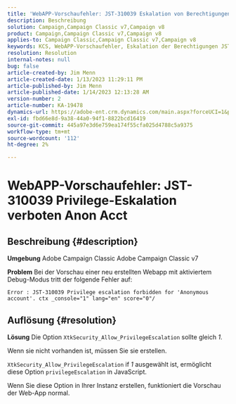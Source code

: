 ```yaml
---
title: 'WebAPP-Vorschaufehler: JST-310039 Eskalation von Berechtigungen verboten Anon Acct'
description: Beschreibung
solution: Campaign,Campaign Classic v7,Campaign v8
product: Campaign,Campaign Classic v7,Campaign v8
applies-to: Campaign Classic,Campaign Classic v7,Campaign v8
keywords: KCS, WebAPP-Vorschaufehler, Eskalation der Berechtigungen JST-310039 für "Anonymes Konto"verboten. ctx_console="1" lang=", ACC, Adobe Campaign Classic, Adobe Campaign Classic v7
resolution: Resolution
internal-notes: null
bug: false
article-created-by: Jim Menn
article-created-date: 1/13/2023 11:29:11 PM
article-published-by: Jim Menn
article-published-date: 1/14/2023 12:13:28 AM
version-number: 2
article-number: KA-19478
dynamics-url: https://adobe-ent.crm.dynamics.com/main.aspx?forceUCI=1&pagetype=entityrecord&etn=knowledgearticle&id=31556c12-9a93-ed11-aad1-6045bd0065f9
exl-id: fbd66e8d-9a38-44a0-94f1-8822bcd16419
source-git-commit: 445a97e3d6e759ea174f55cfa025d4788c5a9375
workflow-type: tm+mt
source-wordcount: '112'
ht-degree: 2%

---
```


# WebAPP-Vorschaufehler: JST-310039 Privilege-Eskalation verboten Anon Acct

## Beschreibung {#description}


<b>Umgebung</b>
Adobe Campaign Classic Adobe Campaign Classic v7

<b>Problem</b>
Bei der Vorschau einer neu erstellten Webapp mit aktiviertem Debug-Modus tritt der folgende Fehler auf:


```
Error : JST-310039 Privilege escalation forbidden for 'Anonymous account'. ctx _console="1" lang="en" score="0"/
```



## Auflösung {#resolution}


<b>Lösung</b>
Die Option `XtkSecurity_Allow_PrivilegeEscalation` sollte gleich *1*.

Wenn sie nicht vorhanden ist, müssen Sie sie erstellen.

`XtkSecurity_Allow_PrivilegeEscalation` if *1* ausgewählt ist, ermöglicht diese Option `privilegeEscalation` in JavaScript.

Wenn Sie diese Option in Ihrer Instanz erstellen, funktioniert die Vorschau der Web-App normal.
